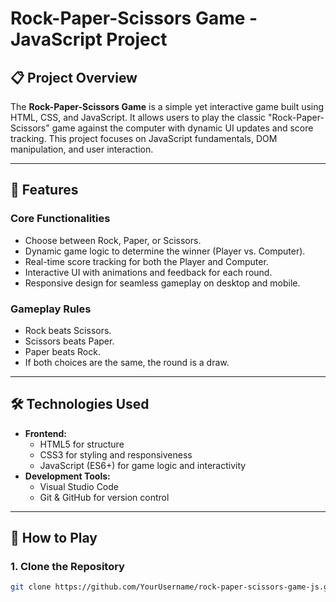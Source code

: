 # Rock-Paper-Scissors Game - JavaScript Project

## 📋 Project Overview

The **Rock-Paper-Scissors Game** is a simple yet interactive game built using HTML, CSS, and JavaScript. It allows users to play the classic "Rock-Paper-Scissors" game against the computer with dynamic UI updates and score tracking. This project focuses on JavaScript fundamentals, DOM manipulation, and user interaction.

---

## 🌟 Features

### **Core Functionalities**
- Choose between Rock, Paper, or Scissors.
- Dynamic game logic to determine the winner (Player vs. Computer).
- Real-time score tracking for both the Player and Computer.
- Interactive UI with animations and feedback for each round.
- Responsive design for seamless gameplay on desktop and mobile.

### **Gameplay Rules**
- Rock beats Scissors.
- Scissors beats Paper.
- Paper beats Rock.
- If both choices are the same, the round is a draw.

---

## 🛠️ Technologies Used

- **Frontend:**
  - HTML5 for structure
  - CSS3 for styling and responsiveness
  - JavaScript (ES6+) for game logic and interactivity
- **Development Tools:**
  - Visual Studio Code
  - Git & GitHub for version control

---

## 🚀 How to Play

### **1. Clone the Repository**
```bash
git clone https://github.com/YourUsername/rock-paper-scissors-game-js.git
